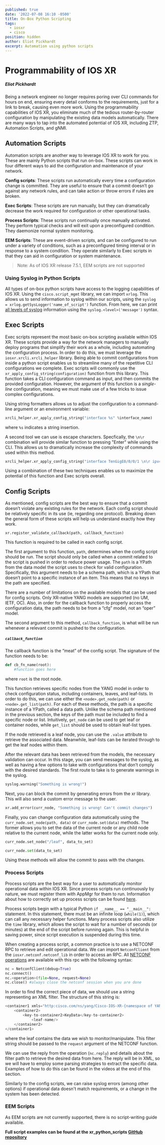 ```yaml
---
published: true
date: '2022-07-08 16:10 -0500'
title: On-Box Python Scripting
tags:
  - iosxr
  - cisco
position: hidden
author: Eliot Pickhardt
excerpt: Automation using python scripts
---
```

# Programmability of IOS XR
##### Eliot Pickhardt
Being a network engineer no longer requires poring over CLI commands for hours on end, ensuring every detail conforms to the requirements, just for a link to break, causing even more work. Using the programmability capabilities of IOS XR, you eliminate much of the tedious router-by-router configuration by manipulating the existing data models automatically. There are many ways to tap into the automated potential of IOS XR, including ZTP, Automation Scripts, and gNMI.
## Automation Scripts
Automation scripts are another way to leverage IOS XR to work for you. These are mainly Python scripts that run on-box. These scripts can work in four different ways to aid the configuration and maintenance of your network. 

**Config scripts**: These scripts run automatically every time a configuration change is committed. They are useful to ensure that a commit doesn’t go against any network rules, and can take action or throw errors if rules are broken.

**Exec Scripts**: These scripts are run manually, but they can dramatically decrease the work required for configuration or other operational tasks.

**Process Scripts**: These scripts run continually once manually activated. They perform typical checks and will exit upon a preconfigured condition. They daemonize normal system monitoring.

**EEM Scripts**: These are event-driven scripts, and can be configured to run under a variety of conditions, such as a preconfigured timing interval or in response to a system condition. They operate similarly to Exec scripts in that they can aid in configuration or system maintenance. 

> Note: As of IOS XR release 7.5.1, EEM scripts are not supported


### Using Syslog in Python Scripts
All types of on-box python scripts have access to the logging capabilities of IOS XR. Using the `cisco.script_mgmt` library, we can import `xrlog`. This allows us to send information to syslog within our scripts, using the `syslog = xrlog.getSysLogger('name_of_script')` function. From here, we can print [all levels of syslog](https://www.cisco.com/c/en/us/td/docs/routers/access/wireless/software/guide/SysMsgLogging.html#wp1054858) information using the `syslog.<level>('message')` syntax.  

## Exec Scripts

Exec scripts represent the most basic on-box scripting available within IOS XR. These scripts provide a way for the network managers to manually deploy programs that simplify their work as a whole, including automating the configuration process. In order to do this, we must leverage the `iosxr.xrcli.xrcli_helper` library. Being able to commit configurations from inside a python script enables us to streamline many of the repetitive CLI configurations we complete. Exec scripts will commonly use the `xr_apply_config_string(configuration)` function from this library. This function takes a CLI configuration command as input, and then commits the provided configuration. However, the argument of this function is a *single-line* configuration, meaning we must make use of a few tricks to issue complex configurations.  

Using string formatters allows us to adjust the configuration to a command-line argument or an environment variable:
```py
xrcli_helper.xr_apply_config_string("interface %s" %interface_name)
```
where `%s` indicates a string insertion.  

A second tool we can use is escape characters. Specfically, the `\n\r` combination will provide similar function to pressing "Enter" while using the CLI. This allows us to dramatically increase the complexity of commands used within this method.
```py
xrcli_helper.xr_apply_config_string("interface TenGigE0/0/0/1 \n\r ipv4 address 10.0.0.2 \n\r no shutdown")
```
Using a combination of these two techniques enables us to maximize the potential of this function and Exec scripts overall.  

## Config Scripts
As mentioned, config scripts are the best way to ensure that a commit doesn’t violate any existing rules for the network. Each config script should be relatively specific in its use (ie, regarding one protocol). Breaking down the general form of these scripts will help us understand exactly how they work.

`xr.register_validate_callback(path, callback_function)`


This function is required to be called in each config script. 

The first argument to this function, `path`, determines when the config script should be run. The script should only be called when a commit related to the script is pushed in order to reduce power usage. The `path` is a YPath from the data model the script uses to check for valid configuration. Specifically,  this argument needs to be a schema path, which is a YPath that doesn’t point to a specific instance of an item. This means that no keys in the path are specified. 

There are a number of limitations on the available models that can be used for config scripts. Only XR-native YANG models are supported (no UM, IETF, OC). Also, in order for the callback function to properly access the configuration data, the path needs to be from a “cfg” model, not an “oper” model. 

The second argument to this method, `callback_function`, is what will be run whenever a relevant commit is pushed to the configuration.

##### `callback_function`
The callback function is the “meat” of the config script. The signature of the function needs to be:
```py
def cb_fn_name(root):
    #function goes here
```

where `root` is the root node.

This function retrieves specific nodes from the YANG model in order to check configuration status, including containers, leaves, and leaf-lists. In order to do this, we can use either the `<node>.get_node(path)` or `<node>.get_list(path)`. For each of these methods, the path is a specific instance of a YPath, called a data path. Unlike the schema path mentioned in the previous section, the keys of the path must be included to find a specific node or list. Intuitively, `get_node` can be used to get leaf or container nodes, while `get_list` should be used to obtain leaf-list types. 


If the node retrieved is a leaf node, you can use the `.value` attribute to retrieve the associated data. Meanwhile, leaf-lists can be iterated through to get the leaf nodes within them. 

After the relevant data has been retrieved from the models, the necessary validation can occur. In this stage, you can send messages to the syslog, as well as having a few options to take with configurations that don’t comply with the desired standards. The first route to take is to generate warnings in the syslog.

```py
syslog.warning("Something is wrong!")
```

Next, you can block the commit by generating errors from the xr library. This will also send a custom error message to the user. 

```py
xr.add_error(curr_node, "Something is wrong! Can't commit changes")
```

Finally, you can change configuration data automatically using the `curr_node.set_node(path, data)` or `curr_node.set(data)` methods. The former allows you to set the data of the current node or any child node relative to the current node, while the latter works for the current node only. 

```py
curr_node.set_node("/leaf", data_to_set)

curr_node.set(data_to_set)
```

Using these methods will allow the commit to pass with the changes.

### Process Scripts
Process scripts are the best way for a user to automatically monitor operational data within IOS XR. Since process scripts run continuously by nature, we must register them with AppMgr for them to run. Information about how to correctly set up process scripts can be found [here](https://www.cisco.com/c/en/us/td/docs/routers/asr9000/software/asr9k-r7-5/programmability/configuration/guide/b-programmability-cg-asr9000-75x/process-scripts.html). 

Process scripts begin with a typical Python `if __name__ == "__main__":` statement. In this statement, there must be an infinite loop (`while(1)`), which can call any necessary helper functions. Many process scripts also utilize the `time` library, which allows the script to wait for a number of seconds (or minutes) at the end of the script before running again. This is helpful in saving power, since script execution is suspended during this time. 

When creating a process script, a common practice is to use a NETCONF RPC to retrieve and edit operational data. We can import `NetconfClient` from the `iosxr.netconf.netconf_lib` in order to access an RPC. All [NETCONF operations](https://en.wikipedia.org/wiki/NETCONF#Operations:~:text=SNMP%20modeling%20language.-,Operations,-%5Bedit%5D) are available with this rpc with the following syntax:
```py
nc = NetconfClient(debug=True)
nc.connect()
nc.<operation>(file=None, request=None)
nc.close() #always close the netconf session when you are done
```
In order to find the correct piece of data, we should use a string representing an XML filter. The structure of this string is:
```py
<container1 xmls="http:cisco.com/ns/yang/Cisco-IOS-XR-{namespace of YANG model}>"
    <container2>
        <key-to-container2>KeyData</key-to-container2>
            <leaf-name/>
    </container2>
</container1>
```
where the leaf contains the data we wish to monitor/manipulate. This filter string should be passed to the `request` argument of the NETCONF function.

We can use the reply from the operation (`nc.reply`) and details about the filter path to retrieve the desired data from here. The reply will be in XML, so we will have to employ some parsing strategies to extract the specific data. Examples of how to do this can be found in the videos at the end of this section. 

Similarly to the config scripts, we can raise syslog errors (among other options) if operational data doesn't match requirements, or a change in the system has been detected. 

### EEM Scripts
As EEM scripts are not currently supported, there is no script-writing guide available. 

**Full script examples can be found at the xr_python_scripts [GitHub repository](https://github.com/CiscoDevNet/xr-python-scripts)**